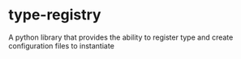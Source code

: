 # type-registry
A python library that provides the ability to register type and create configuration files to instantiate

